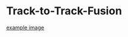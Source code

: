 # Track-to-Track-Fusion

[example image](results/scenario1/KF_tracking_and_fusion_under_error_independence_assumption.pdf)
